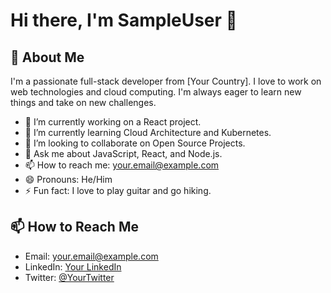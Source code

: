 # Hi there, I'm SampleUser 👋

## 🚀 About Me
I'm a passionate full-stack developer from [Your Country]. I love to work on web technologies and cloud computing. I'm always eager to learn new things and take on new challenges.

- 🔭 I’m currently working on a React project.
- 🌱 I’m currently learning Cloud Architecture and Kubernetes.
- 👯 I’m looking to collaborate on Open Source Projects.
- 💬 Ask me about JavaScript, React, and Node.js.
- 📫 How to reach me: [your.email@example.com](mailto:your.email@example.com)
- 😄 Pronouns: He/Him
- ⚡ Fun fact: I love to play guitar and go hiking.

## 📫 How to Reach Me
- Email: [your.email@example.com](mailto:your.email@example.com)
- LinkedIn: [Your LinkedIn](https://www.linkedin.com/in/your-linkedin-id/)
- Twitter: [@YourTwitter](https://twitter.com/YourTwitter)
